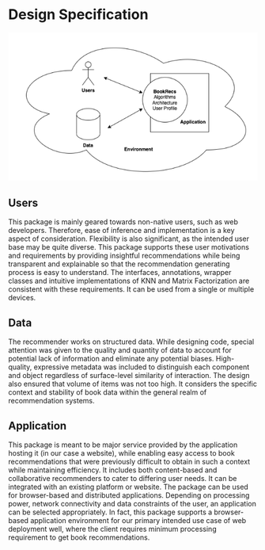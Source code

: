 # Design Specification

![](design_specification.png)

## Users
This package is mainly geared towards non-native users, such as web developers. Therefore, ease of inference and implementation is a key aspect of consideration. Flexibility is also significant, as the intended user base may be quite diverse. This package supports these user motivations and requirements by providing insightful recommendations while being transparent and explainable so that the recommendation generating process is easy to understand. The interfaces, annotations, wrapper classes and intuitive implementations of KNN and Matrix Factorization are consistent with these requirements. It can be used from a single or multiple devices. 
## Data
The recommender works on structured data. While designing code, special attention was given to the quality and quantity of data to account for potential lack of information and eliminate any potential biases. High-quality, expressive metadata was included to distinguish each component and object regardless of surface-level similarity of interaction. The design also ensured that volume of items was not too high. It considers the specific context and stability of book data within the general realm of recommendation systems.
## Application
This package is meant to be major service provided by the application hosting it (in our case a website), while enabling easy access to book recommendations that were previously difficult to obtain in such a context while maintaining efficiency. It includes both content-based and collaborative recommenders to cater to differing user needs. It can be integrated with an existing platform or website. The package can be used for browser-based and distributed applications. Depending on processing power, network connectivity and data constraints of the user, an application can be selected appropriately. In fact, this package supports a browser-based application environment for our primary intended use case of web deployment well, where the client requires minimum processing requirement to get book recommendations.
